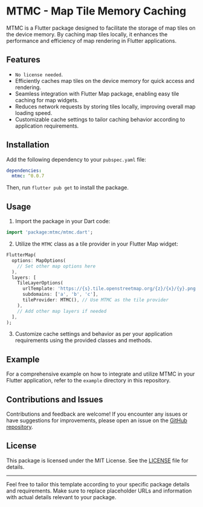 # MTMC - Map Tile Memory Caching

MTMC is a Flutter package designed to facilitate the storage of map tiles on the device memory. By caching map tiles locally, it enhances the performance and efficiency of map rendering in Flutter applications.

## Features

- `No license needed`.
- Efficiently caches map tiles on the device memory for quick access and rendering.
- Seamless integration with Flutter Map package, enabling easy tile caching for map widgets.
- Reduces network requests by storing tiles locally, improving overall map loading speed.
- Customizable cache settings to tailor caching behavior according to application requirements.

## Installation

Add the following dependency to your `pubspec.yaml` file:

```yaml
dependencies:
  mtmc: ^0.0.7
```

Then, run `flutter pub get` to install the package.

## Usage

1. Import the package in your Dart code:

```dart
import 'package:mtmc/mtmc.dart';
```

2. Utilize the `MTMC` class as a tile provider in your Flutter Map widget:

```dart
FlutterMap(
  options: MapOptions(
    // Set other map options here
  ),
  layers: [
    TileLayerOptions(
      urlTemplate: 'https://{s}.tile.openstreetmap.org/{z}/{x}/{y}.png',
      subdomains: ['a', 'b', 'c'],
      tileProvider: MTMC(), // Use MTMC as the tile provider
    ),
    // Add other map layers if needed
  ],
);
```

3. Customize cache settings and behavior as per your application requirements using the provided classes and methods.

## Example

For a comprehensive example on how to integrate and utilize MTMC in your Flutter application, refer to the `example` directory in this repository.

## Contributions and Issues

Contributions and feedback are welcome! If you encounter any issues or have suggestions for improvements, please open an issue on the [GitHub repository](https://github.com/your-github-account/mtmc).

## License

This package is licensed under the MIT License. See the [LICENSE](LICENSE) file for details.

---

Feel free to tailor this template according to your specific package details and requirements. Make sure to replace placeholder URLs and information with actual details relevant to your package.